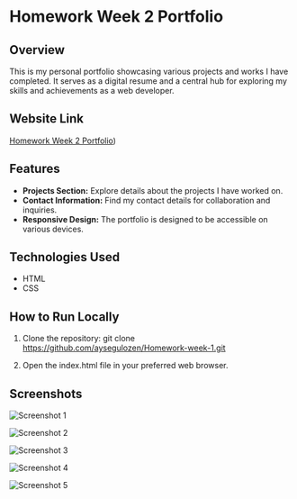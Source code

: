 # Homework Week 2 Portfolio

## Overview

This is my personal portfolio showcasing various projects and works I have completed. It serves as a digital resume and a central hub for exploring my skills and achievements as a web developer.

## Website Link

[Homework Week 2 Portfolio](https://aysegulozen.github.io/Homework-week-2/))

## Features

- **Projects Section:** Explore details about the projects I have worked on.
- **Contact Information:** Find my contact details for collaboration and inquiries.
- **Responsive Design:** The portfolio is designed to be accessible on various devices.

## Technologies Used

- HTML
- CSS

## How to Run Locally

1. Clone the repository:
   git clone https://github.com/aysegulozen/Homework-week-1.git

2. Open the index.html file in your preferred web browser.

## Screenshots

![Screenshot 1](assets/Screenshot1.png)

![Screenshot 2](assets/Screenshot2.png)

![Screenshot 3](assets/Screenshot3.png)

![Screenshot 4](assets/Screenshot4.png)

![Screenshot 5](assets/Screenshot5.png)
